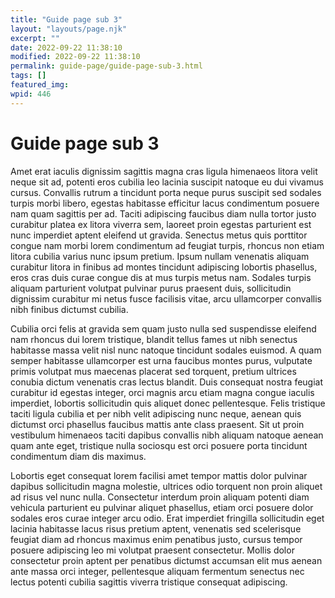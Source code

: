 ```yaml
---
title: "Guide page sub 3"
layout: "layouts/page.njk"
excerpt: ""
date: 2022-09-22 11:38:10
modified: 2022-09-22 11:38:10
permalink: guide-page/guide-page-sub-3.html
tags: []
featured_img: 
wpid: 446
---
```


# Guide page sub 3

Amet erat iaculis dignissim sagittis magna cras ligula himenaeos litora velit neque sit ad, potenti eros cubilia leo lacinia suscipit natoque eu dui vivamus cursus. Convallis rutrum a tincidunt porta neque purus suscipit sed sodales turpis morbi libero, egestas habitasse efficitur lacus condimentum posuere nam quam sagittis per ad. Taciti adipiscing faucibus diam nulla tortor justo curabitur platea ex litora viverra sem, laoreet proin egestas parturient est nunc imperdiet aptent eleifend ut gravida. Senectus metus quis porttitor congue nam morbi lorem condimentum ad feugiat turpis, rhoncus non etiam litora cubilia varius nunc ipsum pretium. Ipsum nullam venenatis aliquam curabitur litora in finibus ad montes tincidunt adipiscing lobortis phasellus, eros cras duis curae congue dis at mus turpis metus nam. Sodales turpis aliquam parturient volutpat pulvinar purus praesent duis, sollicitudin dignissim curabitur mi netus fusce facilisis vitae, arcu ullamcorper convallis nibh finibus dictumst cubilia.

Cubilia orci felis at gravida sem quam justo nulla sed suspendisse eleifend nam rhoncus dui lorem tristique, blandit tellus fames ut nibh senectus habitasse massa velit nisl nunc natoque tincidunt sodales euismod. A quam semper habitasse ullamcorper est urna faucibus montes purus, vulputate primis volutpat mus maecenas placerat sed torquent, pretium ultrices conubia dictum venenatis cras lectus blandit. Duis consequat nostra feugiat curabitur id egestas integer, orci magnis arcu etiam magna congue iaculis imperdiet, lobortis sollicitudin quis aliquet donec pellentesque. Felis tristique taciti ligula cubilia et per nibh velit adipiscing nunc neque, aenean quis dictumst orci phasellus faucibus mattis ante class praesent. Sit ut proin vestibulum himenaeos taciti dapibus convallis nibh aliquam natoque aenean quam ante eget, tristique nulla sociosqu est orci posuere porta tincidunt condimentum diam dis maximus.

Lobortis eget consequat lorem facilisi amet tempor mattis dolor pulvinar dapibus sollicitudin magna molestie, ultrices odio torquent non proin aliquet ad risus vel nunc nulla. Consectetur interdum proin aliquam potenti diam vehicula parturient eu pulvinar aliquet phasellus, etiam orci posuere dolor sodales eros curae integer arcu odio. Erat imperdiet fringilla sollicitudin eget lacinia habitasse lacus risus pretium aptent, venenatis sed scelerisque feugiat diam ad rhoncus maximus enim penatibus justo, cursus tempor posuere adipiscing leo mi volutpat praesent consectetur. Mollis dolor consectetur proin aptent per penatibus dictumst accumsan elit mus aenean ante massa orci integer, pellentesque aliquam fermentum senectus nec lectus potenti cubilia sagittis viverra tristique consequat adipiscing.

<div class="buffer"></div>